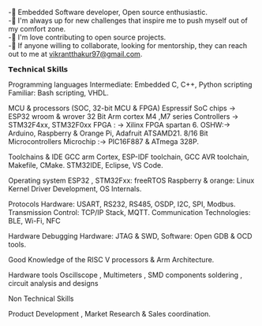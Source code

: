 
-🔭 Embedded Software developer, Open source enthusiastic.  
-🌱 I'm always up for new challenges that inspire me to push myself out of my comfort zone.  
-👯 I'm love contributing to open source projects.  
-🤔 If anyone willing to collaborate, looking for mentorship, they can reach out to me at vikrantthakur97@gmail.com.

𝗧𝗲𝗰𝗵𝗻𝗶𝗰𝗮𝗹 𝗦𝗸𝗶𝗹𝗹𝘀

Programming languages
Intermediate: Embedded C, C++, Python scripting
Familiar: Bash scripting, VHDL.

MCU & processors (SOC, 32-bit MCU & FPGA)
Espressif SoC chips -> ESP32 wroom & wrover
32 Bit Arm cortex M4 ,M7 series Controllers -> STM32F4xx, STM32F0xx
FPGA : -> Xilinx FPGA spartan 6.
OSHW:-> Arduino, Raspberry & Orange Pi, Adafruit ATSAMD21.
8/16 Bit Microcontrollers
Microchip :-> PIC16F887 & ATmega 328P.

Toolchains & IDE
GCC arm Cortex, ESP-IDF toolchain, GCC AVR toolchain, Makefile, CMake.
STM32IDE, Eclipse, VS Code.

Operating system
ESP32 , STM32Fxx: freeRTOS
Raspberry & orange: Linux Kernel Driver Development, OS Internals.

Protocols
Hardware: USART, RS232, RS485, OSDP, I2C, SPI, Modbus.
Transmission Control: TCP/IP Stack, MQTT.
Communication Technologies: BLE, Wi-Fi, NFC

Hardware Debugging
Hardware: JTAG & SWD,
Software: Open GDB & OCD tools.

Good Knowledge of the RISC V processors & Arm Architecture.

Hardware tools
Oscillscope , Multimeters , SMD components soldering , circuit analysis and designs

Non Technical Skills

Product Development , Market Research & Sales coordination. 

